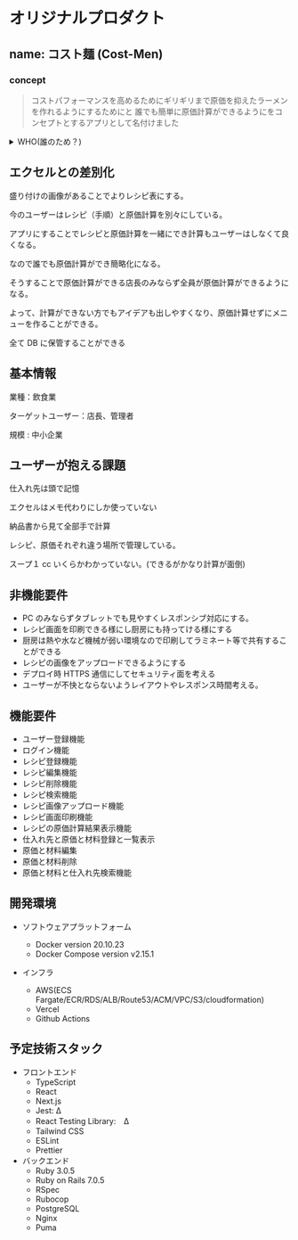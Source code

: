 # オリジナルプロダクト

## name: コスト麺 (Cost-Men)

### concept

> コストパフォーマンスを高めるためにギリギリまで原価を抑えたラーメンを作れるようにするためにと
> 誰でも簡単に原価計算ができるようにをコンセプトとするアプリとして名付けました

<details><summary>WHO(誰のため？)</summary>

## WHO(誰のため？)

ユーザー店長(一人で 3 店舗管理)

マネージャー(県全体管理してる人)

## **WHAT(どのような課題を解決するのか？)**

製品の原価と利益率を迅速に計算し、適切な価格設定を行うことで、

効率よく利益の最大化を図ることができる。

今はエクセルをメモ代わりにして手で計算している

手計算ですと単純に大変ですので、自動化してあげることにより

効率化が図れます。

レシピ画面を印刷できる様にし厨房にも持ってける様にする

厨房は熱や水など機械が弱い環境なので印刷してラミネート等で共有することができる

## **WHY(なぜ開発するのか？)**

製品の原価と利益を正確に理解し、価格設定戦略をより効果的に策定するため。

ユーザーのお客さんがどれだけ満足な価格で提供でき

ユーザーとしても無理のない価格で提供できる、絶妙な価格を迅速に作れるようにする。

これにより、企業は競争力を保ちつつ利益を最大化することができる。

## **HOW(どのように課題を解決するのか？操作例)**

一眼で利益を把握できるようにするため時短にもなる。(楽々管理)

ユーザーが製品の要素を入力すると、アプリは全体的な原価を算出し、

単位あたりの原価、販売価格、利益を計算する。

**これらの情報はダッシュボード上で視覚的に表示され、**

**ユーザーは結果を一目で理解しジャンル分けできてすぐに見たいものが**

見つかる

</details>

## エクセルとの差別化

盛り付けの画像があることでよりレシピ表にする。

今のユーザーはレシピ（手順）と原価計算を別々にしている。

アプリにすることでレシピと原価計算を一緒にでき計算もユーザーはしなくて良くなる。

なので誰でも原価計算ができ簡略化になる。

そうすることで原価計算ができる店長のみならず全員が原価計算ができるようになる。

よって、計算ができない方でもアイデアも出しやすくなり、原価計算せずにメニューを作ることができる。

全て DB に保管することができる

## 基本情報

業種：飲食業

ターゲットユーザー：店長、管理者

規模 : 中小企業

## ユーザーが抱える課題

仕入れ先は頭で記憶

エクセルはメモ代わりにしか使っていない

納品書から見て全部手で計算

レシピ、原価それぞれ違う場所で管理している。

スープ１ cc いくらかわかっていない。(できるがかなり計算が面倒)

## **非機能要件**

- PC のみならずタブレットでも見やすくレスポンシブ対応にする。
- レシピ画面を印刷できる様にし厨房にも持ってける様にする
- 厨房は熱や水など機械が弱い環境なので印刷してラミネート等で共有することができる
- レシピの画像をアップロードできるようにする
- デプロイ時 HTTPS 通信にしてセキュリティ面を考える
- ユーザーが不快とならないようレイアウトやレスポンス時間考える。

## **機能要件**

- ユーザー登録機能
- ログイン機能
- レシピ登録機能
- レシピ編集機能
- レシピ削除機能
- レシピ検索機能
- レシピ画像アップロード機能
- レシピ画面印刷機能
- レシピの原価計算結果表示機能
- 仕入れ先と原価と材料登録と一覧表示
- 原価と材料編集
- 原価と材料削除
- 原価と材料と仕入れ先検索機能

## **開発環境**

- ソフトウェアプラットフォーム

  - Docker version 20.10.23
  - Docker Compose version v2.15.1

- インフラ
  - AWS(ECS Fargate/ECR/RDS/ALB/Route53/ACM/VPC/S3/cloudformation)
  - Vercel
  - Github Actions

## **予定技術スタック**

- フロントエンド
  - TypeScript
  - React
  - Next.js
  - Jest: Δ
  - React Testing Library:　Δ
  - Tailwind CSS
  - ESLint
  - Prettier
- バックエンド
  - Ruby 3.0.5
  - Ruby on Rails 7.0.5
  - RSpec
  - Rubocop
  - PostgreSQL
  - Nginx
  - Puma
